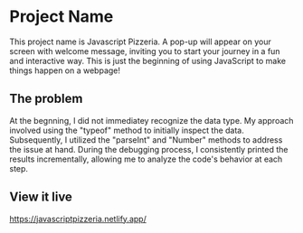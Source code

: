 # Project Name
This project name is Javascript Pizzeria. A pop-up will appear on your screen with welcome message, inviting you to start your journey in a fun and interactive way. This is just the beginning of using JavaScript to make things happen on a webpage!

## The problem
At the begnning, I did not immediatey recognize the data type. My approach involved using the "typeof" method to initially inspect the data. Subsequently, I utilized the "parseInt" and "Number" methods to address the issue at hand. During the debugging process, I consistently printed the results incrementally, allowing me to analyze the code's behavior at each step.

## View it live
https://javascriptpizzeria.netlify.app/
